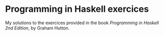 # Programming in Haskell exercices

My solutions to the exercices provided in the book *Programming in Haskell 2nd Edition*, by Graham Hutton.